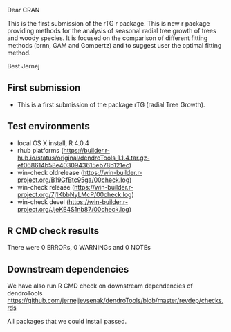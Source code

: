 Dear CRAN

This is the first submission of the rTG r package. This is new r package providing methods for the analysis of seasonal radial tree growth of trees and woody species. It is focused on the comparison of different fitting methods (brnn, GAM and Gompertz) and to suggest user the optimal fitting method. 

Best
Jernej


##  First submission
* This is a first submission of the package rTG (radial Tree Growth).

## Test environments
* local OS X install, R 4.0.4
* rhub platforms (https://builder.r-hub.io/status/original/dendroTools_1.1.4.tar.gz-ef068614b58e4030943615eb78b121ec)
* win-check oldrelease (https://win-builder.r-project.org/B19GfBtc95ga/00check.log)
* win-check release (https://win-builder.r-project.org/7j1KbbNyLMcP/00check.log)
* win-check devel (https://win-builder.r-project.org/JjeKE4S1nb87/00check.log)

## R CMD check results
There were 0 ERRORs, 0 WARNINGs and 0 NOTEs

## Downstream dependencies
We have also run R CMD check on downstream dependencies of dendroTools
https://github.com/jernejjevsenak/dendroTools/blob/master/revdep/checks.rds

All packages that we could install passed. 
